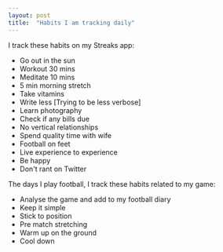 ```yaml
---
layout: post
title:  "Habits I am tracking daily"
---
```


I track these habits on my Streaks app:
- Go out in the sun
- Workout 30 mins
- Meditate 10 mins
- 5 min morning stretch
- Take vitamins
- Write less [Trying to be less verbose]
- Learn photography
- Check if any bills due
- No vertical relationships
- Spend quality time with wife
- Football on feet
- Live experience to experience
- Be happy
- Don't rant on Twitter

The days I play football, I track these habits related to my game:
- Analyse the game and add to my football diary
- Keep it simple
- Stick to position
- Pre match stretching
- Warm up on the ground
- Cool down

